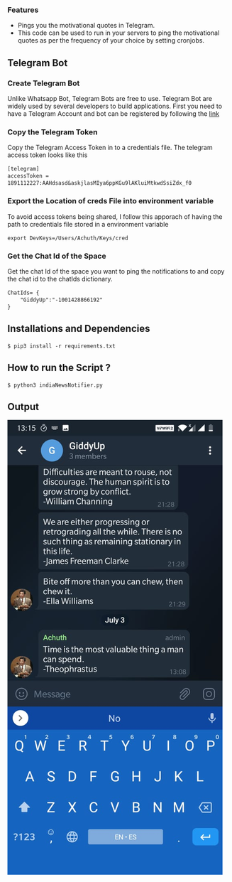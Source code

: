### Features
- Pings you the motivational quotes in Telegram.
- This code can be used to run in your servers to ping the motivational quotes as per the frequency of your choice by setting cronjobs.

## Telegram Bot 
### Create Telegram Bot
Unlike Whatsapp Bot, Telegram Bots are free to use. Telegram Bot are widely used by several developers to build applications. First you need to have a Telegram Account and bot can be registered by following the [link](https://sendpulse.com/knowledge-base/chatbot/create-telegram-chatbot)

### Copy the Telegram Token
Copy the Telegram Access Token in to a credentials file. The telegram access token looks like this
```
[telegram]
accessToken = 1891112227:AAHdsasd&askjlasMIya6ppKGu9lAKluiMtkwdSsiZdx_f0
```

### Export the Location of creds File into environment variable
To avoid access tokens being shared, I follow this apporach of having the path to credentials file stored in a environment variable
```
export DevKeys=/Users/Achuth/Keys/cred
```

### Get the Chat Id of the Space
Get the chat Id of the space you want to ping the notifications to and copy the chat id to the chatIds dictionary.
```
ChatIds= {
    "GiddyUp":"-1001428866192"
}
```

## Installations and Dependencies
```
$ pip3 install -r requirements.txt
```

## How to run the Script ?
```
$ python3 indiaNewsNotifier.py
```

## Output
![Screenshot](QuotesNotifier.jpeg)
